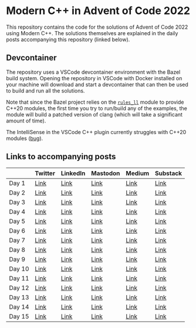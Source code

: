 # Modern C++ in Advent of Code 2022

This repository contains the code for the solutions of Advent of Code 2022 using Modern C++. The solutions themselves are explained in the daily posts accompanying this repository (linked below).

## Devcontainer

The repository uses a VSCode devcontainer environment with the Bazel build system. Opening the repository in VSCode with Docker installed on your machine will download and start a devcontainer that can then be used to build and run all the solutions.

Note that since the Bazel project relies on the [`rules_ll`](https://github.com/eomii/rules_ll) module to provide C++20 modules, the first time you try to run/build any of the examples, the module will build a patched version of clang (which will take a significant amount of time).

The IntelliSense in the VSCode C++ plugin currently struggles with C++20 modules ([bug](https://github.com/microsoft/vscode-cpptools/issues/10258)).

## Links to accompanying posts

|   | Twitter | LinkedIn | Mastodon | Medium | Substack |
|---|---      |---       |---       |---     |---       |
| Day 1 | [Link](https://twitter.com/SimonToth83/status/1598376580874735616) | [Link](https://www.linkedin.com/feed/update/urn:li:activity:7004142130919055360/) | [Link](https://mastodon.world/@simontoth/109439720217557936) | [Link](https://medium.com/@simontoth/modern-c-in-advent-of-code-day-1-e50a681ce1dc) | [Link](https://simontoth.substack.com/p/modern-c-in-advent-of-code-day-1) |
| Day 2 | [Link](https://twitter.com/SimonToth83/status/1598739110826577929) | [Link](https://www.linkedin.com/feed/update/urn:li:activity:7004505083920994304/) | [Link](https://mastodon.world/@simontoth/109445382216203373) | [Link](https://medium.com/@simontoth/modern-c-in-advent-of-code-day-2-1f2c4dc73c94) | [Link](https://simontoth.substack.com/p/modern-c-in-advent-of-code-day-2) |
| Day 3 | [Link](https://twitter.com/SimonToth83/status/1599101477359947776) | [Link](https://www.linkedin.com/feed/update/urn:li:activity:7004867048375787520/) | [Link](https://mastodon.world/@simontoth/109451044535863950) | [Link](https://medium.com/@simontoth/modern-c-in-advent-of-code-day-3-b09b622be4ae) | [Link](https://simontoth.substack.com/p/modern-c-in-advent-of-code-day-3) |
| Day 4 | [Link](https://twitter.com/SimonToth83/status/1599463700506763265) | [Link](https://www.linkedin.com/feed/update/urn:li:activity:7005229259082326016/) | [Link](https://mastodon.world/@simontoth/109456707770126990) | [Link](https://medium.com/@simontoth/modern-c-in-advent-of-code-day-4-f43e503d3564) | [Link](https://simontoth.substack.com/p/modern-c-in-advent-of-code-day-4) |
| Day 5 | [Link](https://twitter.com/SimonToth83/status/1599825940137246720) | [Link](https://www.linkedin.com/feed/update/urn:li:activity:7005591639335280640/) | [Link](https://mastodon.world/@simontoth/109462369331968903) | [Link](https://medium.com/@simontoth/modern-c-in-advent-of-code-day-5-b0b6729056bb) | [Link](https://simontoth.substack.com/p/modern-c-in-advent-of-code-day-5) |
| Day 6 | [Link](https://twitter.com/SimonToth83/status/1600188649399881729) | [Link](https://www.linkedin.com/feed/update/urn:li:activity:7005954292687769600/) | [Link](https://mastodon.world/@simontoth/109468031729071088) | [Link](https://medium.com/@simontoth/modern-c-in-advent-of-code-day-6-d5e00f90b752) | [Link](https://simontoth.substack.com/p/modern-c-in-advent-of-code-day-6) |
| Day 7 | [Link](https://twitter.com/SimonToth83/status/1600550961021435926) | [Link](https://www.linkedin.com/feed/update/urn:li:activity:7006316698714656768/) | [Link](https://mastodon.world/@simontoth/109473693847283708) | [Link](https://medium.com/@simontoth/modern-c-in-advent-of-code-day-7-2c3816e00cf) | [Link](https://simontoth.substack.com/p/modern-c-in-advent-of-code-day-7) |
| Day 8 | [Link](https://twitter.com/SimonToth83/status/1600913104233271333) | [Link](https://www.linkedin.com/feed/update/urn:li:activity:7006678805025087488/) | [Link](https://mastodon.world/@simontoth/109479356492120426) | [Link](https://medium.com/@simontoth/modern-c-in-advent-of-code-day-8-3de2465e9f2e) | [Link](https://simontoth.substack.com/p/modern-c-in-advent-of-code-day-8) |
| Day 9 | [Link](https://twitter.com/SimonToth83/status/1601275541444853763) | [Link](https://www.linkedin.com/feed/update/urn:li:activity:7007041276638281729/) | [Link](https://mastodon.world/@simontoth/109485018323807134) | [Link](https://medium.com/@simontoth/modern-c-in-advent-of-code-day-9-78558d0f7d20) | [Link](https://simontoth.substack.com/p/modern-c-in-advent-of-code-day-9) |
| Day 10 | [Link](https://twitter.com/SimonToth83/status/1601637900650692609) | [Link](https://www.linkedin.com/feed/update/urn:li:activity:7007403717087887360/) | [Link](https://mastodon.world/@simontoth/109490680697585054) | [Link](https://medium.com/@simontoth/modern-c-in-advent-of-code-day-10-b4910e2ab63b) | [Link](https://simontoth.substack.com/p/modern-c-in-advent-of-code-day-10) |
| Day 11 | [Link](https://twitter.com/SimonToth83/status/1602000294237323264) | [Link](https://www.linkedin.com/feed/update/urn:li:activity:7007766027098824704/) | [Link](https://mastodon.world/@simontoth/109496343202912159) | [Link](https://medium.com/@simontoth/modern-c-in-advent-of-code-day-11-e17ddce25d74) | [Link](https://simontoth.substack.com/p/modern-c-in-advent-of-code-day-11) |
| Day 12 | [Link](https://twitter.com/SimonToth83/status/1602362955181559830) | [Link](https://www.linkedin.com/feed/update/urn:li:activity:7008128545453391872/) | [Link](https://mastodon.world/@simontoth/109502005266543138) | [Link](https://medium.com/@simontoth/modern-c-in-advent-of-code-day-12-b576009e4cc6) | [Link](https://simontoth.substack.com/p/modern-c-in-advent-of-code-day-12) |
| Day 13 | [Link](https://twitter.com/SimonToth83/status/1602725130802790405) | [Link](https://www.linkedin.com/feed/update/urn:li:activity:7008490776322023424/) | [Link](https://mastodon.world/@simontoth/109507667845406824) | [Link](https://medium.com/@simontoth/modern-c-in-advent-of-code-day-13-6d0e2ac759ab) | [Link](https://simontoth.substack.com/p/modern-c-in-advent-of-code-day-12-2d8) |
| Day 14 | [Link](https://twitter.com/SimonToth83/status/1603087594258038788) | [Link](https://www.linkedin.com/feed/update/urn:li:activity:7008853263596863488/) | [Link](https://mastodon.world/@simontoth/109513329999079473) | [Link](https://medium.com/@simontoth/modern-c-in-advent-of-code-day-14-2b652e35b55d) | [Link](https://simontoth.substack.com/p/modern-c-in-advent-of-code-day-14) |
| Day 15 | [Link](https://twitter.com/SimonToth83/status/1603449848346427395) | [Link](https://www.linkedin.com/feed/update/urn:li:activity:7009215579333009408/) | [Link](https://mastodon.world/@simontoth/109518992389788509) | [Link](https://medium.com/@simontoth/modern-c-in-advent-of-code-day-15-be90067919c9) | [Link](https://simontoth.substack.com/p/modern-c-in-advent-of-code-day-15) |